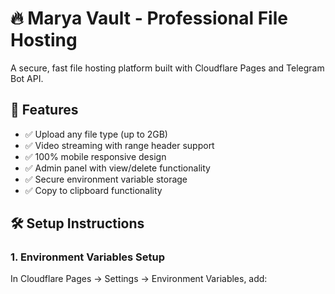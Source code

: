 # 🔥 Marya Vault - Professional File Hosting

A secure, fast file hosting platform built with Cloudflare Pages and Telegram Bot API.

## 🚀 Features

- ✅ Upload any file type (up to 2GB)
- ✅ Video streaming with range header support
- ✅ 100% mobile responsive design
- ✅ Admin panel with view/delete functionality
- ✅ Secure environment variable storage
- ✅ Copy to clipboard functionality

## 🛠️ Setup Instructions

### 1. Environment Variables Setup

In Cloudflare Pages → Settings → Environment Variables, add:

